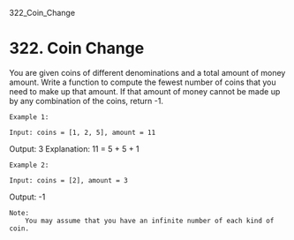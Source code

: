 322_Coin_Change
# 322. Coin Change

You are given coins of different denominations and a total amount of money amount.
        Write a function to compute the fewest number of coins that you need to make up that amount.
        If that amount of money cannot be made up by any combination of the coins, return
        -1.

    Example 1:

    Input: coins = [1, 2, 5], amount = 11
Output: 3
Explanation: 11 = 5 + 5 + 1

    Example 2:

    Input: coins = [2], amount = 3
Output: -1

    Note:
        You may assume that you have an infinite number of each kind of coin.